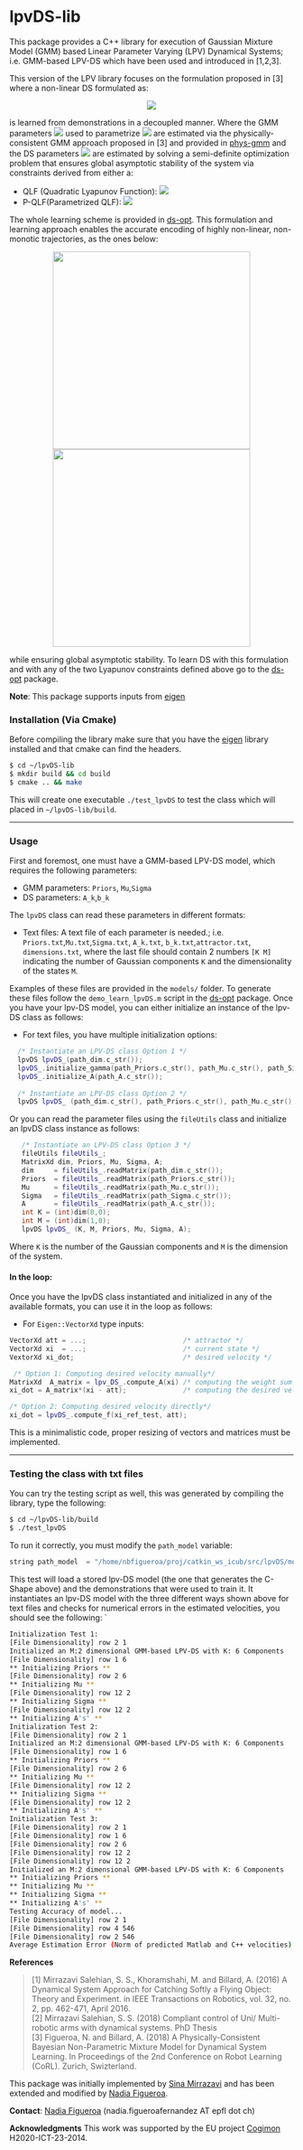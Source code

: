 # lpvDS-lib
This package provides a C++ library for execution of Gaussian Mixture Model (GMM) based Linear Parameter Varying (LPV) Dynamical Systems; i.e. GMM-based LPV-DS which have been used and introduced in [1,2,3]. 

This version of the LPV library focuses on the formulation proposed in [3] where a non-linear DS formulated as:
<p align="center">
<img src="https://github.com/nbfigueroa/LPV/blob/nadia/img/f_x.gif"></>
  
is learned from demonstrations in a decoupled manner. Where the GMM parameters <img src="https://github.com/nbfigueroa/LPV/blob/nadia/img/theta_gamma.gif"> used to parametrize <img src="https://github.com/nbfigueroa/LPV/blob/nadia/img/gamma.gif"> are estimated via the physically-consistent GMM approach proposed in [3] and provided in [phys-gmm](https://github.com/nbfigueroa/phys-gmm) and the DS parameters <img src="https://github.com/nbfigueroa/LPV/blob/nadia/img/DS_params.gif"> are estimated by solving a semi-definite optimization problem that ensures global asymptotic stability of the system via constraints derived from either a:
- QLF (Quadratic Lyapunov Function): <img src="https://github.com/nbfigueroa/LPV/blob/nadia/img/stab_qlf.gif">
- P-QLF(Parametrized QLF):  <img src="https://github.com/nbfigueroa/LPV/blob/nadia/img/stab_pqlf.gif">  

The whole learning scheme is provided in [ds-opt](https://github.com/nbfigueroa/ds-opt). This formulation and learning approach enables the accurate encoding of highly non-linear, non-monotic trajectories, as the ones below:

<p align="center">
<img src="https://github.com/nbfigueroa/LPV/blob/nadia/img/3D-CShape-bottom_lpvO3.png"  width="350"><img src="https://github.com/nbfigueroa/LPV/blob/nadia/img/3D-Sink_lpvO3.png"  width="350"></>

while ensuring global asymptotic stability. To learn DS with this formulation and with any of the two Lyapunov constraints defined above go to the [ds-opt](https://github.com/nbfigueroa/ds-opt) package. 

**Note**: This package supports inputs from [eigen](http://eigen.tuxfamily.org/index.php?title=Main_Page) 

### Installation (Via Cmake)
Before compiling the library make sure that you have the [eigen](http://eigen.tuxfamily.org/index.php?title=Main_Page) library installed and that cmake can find the headers.

```bash
$ cd ~/lpvDS-lib
$ mkdir build && cd build
$ cmake .. && make
```
This will create one executable ``./test_lpvDS`` to test the class which will placed in ``~/lpvDS-lib/build``.


---

### Usage
First and foremost, one must have a GMM-based LPV-DS model, which requires the following parameters:
- GMM parameters: ``Priors``, ``Mu``,``Sigma``
- DS parameters:  ``A_k``,``b_k``

The ``lpvDS`` class can read these parameters in different formats:
- Text files: A text file of each parameter is needed.; i.e. ``Priors.txt``,``Mu.txt``,``Sigma.txt``, ``A_k.txt``, ``b_k.txt``,``attractor.txt``, ``dimensions.txt``, where the last file should contain 2 numbers ``[K M]`` indicating the number of Gaussian components ``K`` and the dimensionality of the states ``M``.

Examples of these files are provided in the ``models/`` folder. To generate these files follow the ``demo_learn_lpvDS.m`` script in the [ds-opt](https://github.com/nbfigueroa/ds-opt) package. Once you have your lpv-DS model, you can either initialize an instance of the lpv-DS class as follows:

- For text files, you have multiple initialization options:
```C++
  /* Instantiate an LPV-DS class Option 1 */
  lpvDS lpvDS_(path_dim.c_str());
  lpvDS_.initialize_gamma(path_Priors.c_str(), path_Mu.c_str(), path_Sigma.c_str());
  lpvDS_.initialize_A(path_A.c_str());
  
  /* Instantiate an LPV-DS class Option 2 */
  lpvDS lpvDS_ (path_dim.c_str(), path_Priors.c_str(), path_Mu.c_str(), path_Sigma.c_str(), path_A.c_str());
```
Or you can read the parameter files using the ``fileUtils`` class and initialize an lpvDS class instance as follows:
```C++
   /* Instantiate an LPV-DS class Option 3 */
   fileUtils fileUtils_;
   MatrixXd dim, Priors, Mu, Sigma, A;
   dim     = fileUtils_.readMatrix(path_dim.c_str());
   Priors  = fileUtils_.readMatrix(path_Priors.c_str());
   Mu      = fileUtils_.readMatrix(path_Mu.c_str());
   Sigma   = fileUtils_.readMatrix(path_Sigma.c_str());
   A       = fileUtils_.readMatrix(path_A.c_str());
   int K = (int)dim(0,0);
   int M = (int)dim(1,0);
   lpvDS lpvDS_ (K, M, Priors, Mu, Sigma, A);
```
Where ``K`` is the number of the Gaussian components and ``M`` is the dimension of the system.

#### In the loop:
Once you have the lpvDS class instantiated and initialized in any of the available formats, you can use it in the loop as follows:
- For ``Eigen::VectorXd`` type inputs:

```C++
VectorXd att = ...;                        /* attractor */
VectorXd xi  = ...;                        /* current state */
VextorXd xi_dot;                           /* desired velocity */

 /* Option 1: Computing desired velocity manually*/
MatrixXd  A_matrix = lpv_DS_.compute_A(xi) /* computing the weight sum of A matrices */
xi_dot = A_matrix*(xi - att);              /* computing the desired velocity */

/* Option 2: Computing desired velocity directly*/
xi_dot = lpvDS_.compute_f(xi_ref_test, att);
```
This is a minimalistic code, proper resizing of vectors and matrices must be implemented.

---
### Testing the class with txt files
You can try the testing script as well, this was generated by compiling the library,  type the following:
```bash
$ cd ~/lpvDS-lib/build
$ ./test_lpvDS
```
To run it correctly, you must modify the ```path_model``` variable:
```C++
string path_model  = "/home/nbfigueroa/proj/catkin_ws_icub/src/lpvDS/models/coManip-DS-0/";
```
This test will load a stored lpv-DS model (the one that generates the C-Shape above) and the demonstrations that were used to train it. It instantiates an lpv-DS model with the three different ways shown above for text files and checks for numerical errors in the estimated velocities, you should see the following:
`
```bash
Initialization Test 1: 
[File Dimensionality] row 2 1
Initialized an M:2 dimensional GMM-based LPV-DS with K: 6 Components
[File Dimensionality] row 1 6
** Initializing Priors **
[File Dimensionality] row 2 6
** Initializing Mu **
[File Dimensionality] row 12 2
** Initializing Sigma **
[File Dimensionality] row 12 2
** Initializing A's' **
Initialization Test 2: 
[File Dimensionality] row 2 1
Initialized an M:2 dimensional GMM-based LPV-DS with K: 6 Components
[File Dimensionality] row 1 6
** Initializing Priors **
[File Dimensionality] row 2 6
** Initializing Mu **
[File Dimensionality] row 12 2
** Initializing Sigma **
[File Dimensionality] row 12 2
** Initializing A's' **
Initialization Test 3: 
[File Dimensionality] row 2 1
[File Dimensionality] row 1 6
[File Dimensionality] row 2 6
[File Dimensionality] row 12 2
[File Dimensionality] row 12 2
Initialized an M:2 dimensional GMM-based LPV-DS with K: 6 Components
** Initializing Priors **
** Initializing Mu **
** Initializing Sigma **
** Initializing A's' **
Testing Accuracy of model...
[File Dimensionality] row 2 1
[File Dimensionality] row 4 546
[File Dimensionality] row 2 546
Average Estimation Error (Norm of predicted Matlab and C++ velocities): 3.3914e-06
```



**References**     
> [1] Mirrazavi Salehian, S. S., Khoramshahi, M. and Billard, A. (2016) A Dynamical System Approach for Catching Softly a Flying Object: Theory and Experiment. in IEEE Transactions on Robotics, vol. 32, no. 2, pp. 462-471, April 2016.  
> [2] Mirrazavi Salehian, S. S. (2018) Compliant control of Uni/ Multi- robotic arms with dynamical systems. PhD Thesis  
> [3] Figueroa, N. and Billard, A. (2018) A Physically-Consistent Bayesian Non-Parametric Mixture Model for Dynamical System Learning. In Proceedings of the 2nd Conference on Robot Learning (CoRL). Zurich, Swizterland.

This package was initially implemented by [Sina Mirrazavi](http://lasa.epfl.ch/people/member.php?SCIPER=233855) and has been extended and modified by [Nadia Figueroa](http://lasa.epfl.ch/people/member.php?SCIPER=238387).  

**Contact**: [Nadia Figueroa](http://lasa.epfl.ch/people/member.php?SCIPER=238387) (nadia.figueroafernandez AT epfl dot ch)

**Acknowledgments**
This work was supported by the EU project [Cogimon](https://cogimon.eu/cognitive-interaction-motion-cogimon) H2020-ICT-23-2014.
